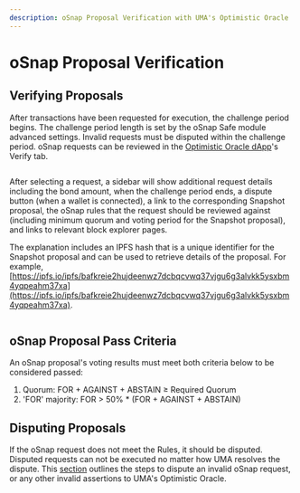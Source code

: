 ```yaml
---
description: oSnap Proposal Verification with UMA's Optimistic Oracle
---
```


# oSnap Proposal Verification

## Verifying Proposals&#x20;

After transactions have been requested for execution, the challenge period begins. The challenge period length is set by the oSnap Safe module advanced settings. Invalid requests must be disputed within the challenge period. oSnap requests can be reviewed in the [Optimistic Oracle dApp](https://oracle.umaproject.org/)'s Verify tab.&#x20;

<figure><img src="../../.gitbook/assets/image (22).png" alt=""><figcaption></figcaption></figure>

After selecting a request, a sidebar will show additional request details including the bond amount, when the challenge period ends, a dispute button (when a wallet is connected), a link to the corresponding Snapshot proposal, the oSnap rules that the request should be reviewed against (including minimum quorum and voting period for the Snapshot proposal), and links to relevant block explorer pages.

The explanation includes an IPFS hash that is a unique identifier for the Snapshot proposal and can be used to retrieve details of the proposal. For example, [https://ipfs.io/ipfs/bafkreie2hujdeenwz7dcbqcvwq37vjgu6g3alvkk5ysxbm4yqpeahm37xa](https://ipfs.io/ipfs/bafkreie2hujdeenwz7dcbqcvwq37vjgu6g3alvkk5ysxbm4yqpeahm37xa).

<figure><img src="../../.gitbook/assets/image (23).png" alt=""><figcaption></figcaption></figure>

## oSnap Proposal Pass Criteria

An oSnap proposal's voting results must meet both criteria below to be considered passed:

1. Quorum: FOR + AGAINST + ABSTAIN ≥ Required Quorum
2. 'FOR' majority: FOR > 50% \* (FOR + AGAINST + ABSTAIN)

## Disputing Proposals&#x20;

If the oSnap request does not meet the Rules, it should be disputed. Disputed requests can not be executed no matter how UMA resolves the dispute. This [section](../../using-uma/disputing-oracle-data.md) outlines the steps to dispute an invalid oSnap request, or any other invalid assertions to UMA's Optimistic Oracle.

